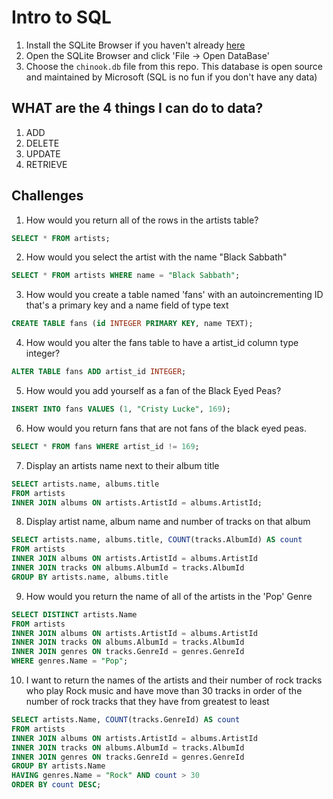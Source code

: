 # Intro to SQL

1. Install the SQLite Browser if you haven't already [here](http://sqlitebrowser.org/)
2. Open the SQLite Browser and click 'File -> Open DataBase'
3. Choose the `chinook.db` file from this repo. This database is open source and maintained by Microsoft (SQL is no fun if you don't have any data)


## WHAT are the 4 things I can do to data?

1. ADD
2. DELETE
3. UPDATE
4. RETRIEVE



## Challenges

1. How would you return all of the rows in the artists table?
```SQL
SELECT * FROM artists;
```
2. How would you select the artist with the name "Black Sabbath"
```SQL
SELECT * FROM artists WHERE name = "Black Sabbath";

```
3. How would you create a table named 'fans' with an autoincrementing ID that's a primary key and a name field of type text

```sql
CREATE TABLE fans (id INTEGER PRIMARY KEY, name TEXT);
  ```

  4. How would you alter the fans table to have a artist_id column type integer?

  ```sql
  ALTER TABLE fans ADD artist_id INTEGER;
  ```
  5. How would you add yourself as a fan of the Black Eyed Peas?
  ```sql
  INSERT INTO fans VALUES (1, "Cristy Lucke", 169);
  ```


  6. How would you return fans that are not fans of the black eyed peas.
  ```sql
  SELECT * FROM fans WHERE artist_id != 169;
  ```
  7. Display an artists name next to their album title
  ```sql
  SELECT artists.name, albums.title
  FROM artists
  INNER JOIN albums ON artists.ArtistId = albums.ArtistId;
  ```

  8. Display artist name, album name and number of tracks on that album
  ```sql
  SELECT artists.name, albums.title, COUNT(tracks.AlbumId) AS count
  FROM artists
  INNER JOIN albums ON artists.ArtistId = albums.ArtistId
  INNER JOIN tracks ON albums.AlbumId = tracks.AlbumId
  GROUP BY artists.name, albums.title
  ```

  9.  How would you return the name of all of the artists in the 'Pop' Genre
  ```sql
  SELECT DISTINCT artists.Name
  FROM artists
  INNER JOIN albums ON artists.ArtistId = albums.ArtistId
  INNER JOIN tracks ON albums.AlbumId = tracks.AlbumId
  INNER JOIN genres ON tracks.GenreId = genres.GenreId
  WHERE genres.Name = "Pop";    
  ```


  10. I want to return the names of the artists and their number of rock tracks
  who play Rock music
  and have move than 30 tracks
  in order of the number of rock tracks that they have
  from greatest to least

  ```sql
  SELECT artists.Name, COUNT(tracks.GenreId) AS count
  FROM artists
  INNER JOIN albums ON artists.ArtistId = albums.ArtistId
  INNER JOIN tracks ON albums.AlbumId = tracks.AlbumId
  INNER JOIN genres ON tracks.GenreId = genres.GenreId
  GROUP BY artists.Name
  HAVING genres.Name = "Rock" AND count > 30
  ORDER BY count DESC;
  ```

